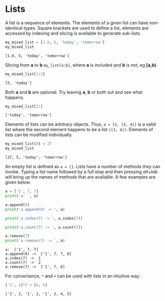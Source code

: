 
# Lists
A list is a sequence of elements. The elements of a given list can have non-identical types. Square brackets are used to define a list, elements are accessed by indexing and slicing is available to generate sub-lists.


```python
my_mixed_list = [1.0, 5, 'today', 'tomorrow']
my_mixed_list
```




    [1.0, 5, 'today', 'tomorrow']



Slicing from **a** to **b**  `my_list[a:b]`, where **a** is included and **b** is not, eg **[a,b)**.


```python
my_mixed_list[1:3]
```




    [5, 'today']



Both **a** and **b** are optional. Try leaving **a**, **b** or both out and see what happens.


```python
my_mixed_list[2:]
```




    ['today', 'tomorrow']



Elements of lists can be arbitrary objects. Thus, `a = [2, [3, 4]]` is a valid list where the second element happens to be a list `([3, 4])`. Elements of lists can be modified individually.


```python
my_mixed_list[0] = 27
my_mixed_list
```




    [27, 5, 'today', 'tomorrow']



An empty list is defined as `a = []`. Lists have a number of methods they can invoke. Typing a list name followed by a full stop and then pressing *alt+tab* will bring up the names of methods that are available. A few examples are given below.




```python
a = ['1', 7, 7]
print('a: ', a)

a.append(8)
print('a.append(8) -> ', a)

print('a.index(7) -> ', a.index(7))

print('a.count(7) -> ', a.count(7))

a.remove(7)
print('a.remove(7) -> ', a)
```

    a:  ['1', 7, 7]
    a.append(8) ->  ['1', 7, 7, 8]
    a.index(7) ->  1
    a.count(7) ->  2
    a.remove(7) ->  ['1', 7, 8]


For convenience, `*` and `+` can be used with lists in an intuitive way:


```python
['1', 2]*3 + [4, 5]
```




    ['1', 2, '1', 2, '1', 2, 4, 5]


